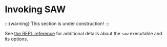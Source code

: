 # Invoking SAW

:::{warning}
This section is under construction!
:::

See [the REPL reference](./appendices/repl-reference) for additional details about
the `saw` executable and its options.
